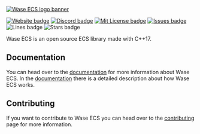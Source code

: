 [![Wase ECS logo banner](http://wase-ecs.com/img/banner.png)](https://wase-ecs.com/)

[![Website badge](https://img.shields.io/website?up_message=online&url=https%3A%2F%2Fwase-ecs.com%2F)](https://wase-ecs.com/)
[![Discord badge](https://img.shields.io/discord/864845724444393472?label=discord)](https://discord.gg/2RBMMxMJ7R)
[![Mit License badge](https://img.shields.io/apm/l/vim-mode)](https://github.com/Wase-ECS/wase-ecs/blob/master/LICENSE)
[![Issues badge](https://img.shields.io/github/issues/Wase-ECS/wase-ecs-website)](https://github.com/Wase-ECS/wase-ecs-website/issues)
![Lines badge](https://img.shields.io/tokei/lines/github/Wase-ECS/wase-ecs-website)
![Stars badge](https://img.shields.io/github/stars/Wase-ECS/wase-ecs-website?style=social)

Wase ECS is an open source ECS library made with C++17.

## Documentation
You can head over to the [documentation](https://wase-ecs.com/documentation) for more information about Wase ECS. In the [documentation](https://wase-ecs.com/documentation) there is a detailed description about how Wase ECS works.

## Contributing
If you want to contribute to Wase ECS you can head over to the [contributing](https://github.com/Wase-ECS/wase-ecs/blob/main/CONTRIBUTING.md) page for more information.
